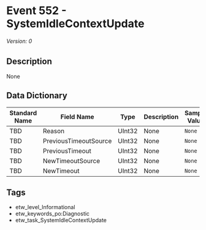 # Event 552 - SystemIdleContextUpdate
###### Version: 0

## Description
None

## Data Dictionary
|Standard Name|Field Name|Type|Description|Sample Value|
|---|---|---|---|---|
|TBD|Reason|UInt32|None|`None`|
|TBD|PreviousTimeoutSource|UInt32|None|`None`|
|TBD|PreviousTimeout|UInt32|None|`None`|
|TBD|NewTimeoutSource|UInt32|None|`None`|
|TBD|NewTimeout|UInt32|None|`None`|

## Tags
* etw_level_Informational
* etw_keywords_po:Diagnostic
* etw_task_SystemIdleContextUpdate